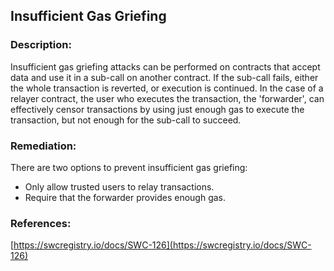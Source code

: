 ## Insufficient Gas Griefing

### Description:
Insufficient gas griefing attacks can be performed on contracts that accept data and use it in a sub-call on another contract. If the sub-call fails, either the whole transaction is reverted, or execution is continued. In the case of a relayer contract, the user who executes the transaction, the 'forwarder', can effectively censor transactions by using just enough gas to execute the transaction, but not enough for the sub-call to succeed.

### Remediation:
There are two options to prevent insufficient gas griefing:

- Only allow trusted users to relay transactions.
- Require that the forwarder provides enough gas.

### References:
[https://swcregistry.io/docs/SWC-126](https://swcregistry.io/docs/SWC-126)